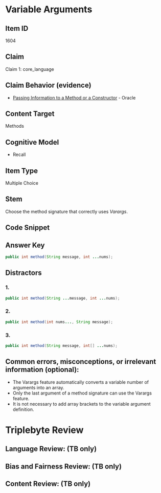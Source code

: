 # Variable Arguments

## Item ID
1604

## Claim
Claim 1: core_language


## Claim Behavior (evidence)
- [Passing Information to a Method or a Constructor](https://docs.oracle.com/javase/tutorial/java/javaOO/arguments.html) - Oracle

## Content Target
Methods

## Cognitive Model
* Recall


## Item Type
Multiple Choice

## Stem
Choose the method signature that correctly uses *Varargs*.

## Code Snippet

## Answer Key
```java
public int method(String message, int ...nums);
```

## Distractors
### 1.
```java
public int method(String ...message, int ...nums);
```

### 2.
```java
public int method(int nums..., String message);
```

### 3.
```java
public int method(String message, int[] ...nums);
```

## Common errors, misconceptions, or irrelevant information (optional):

* The Varargs feature automatically converts a variable number of arguments into an array.
* Only the last argument of a method signature can use the Varargs feature.
* It is not necessary to add array brackets to the variable argument definition.

# Triplebyte Review


## Language Review: (TB only)


## Bias and Fairness Review: (TB only)


## Content Review: (TB only)

